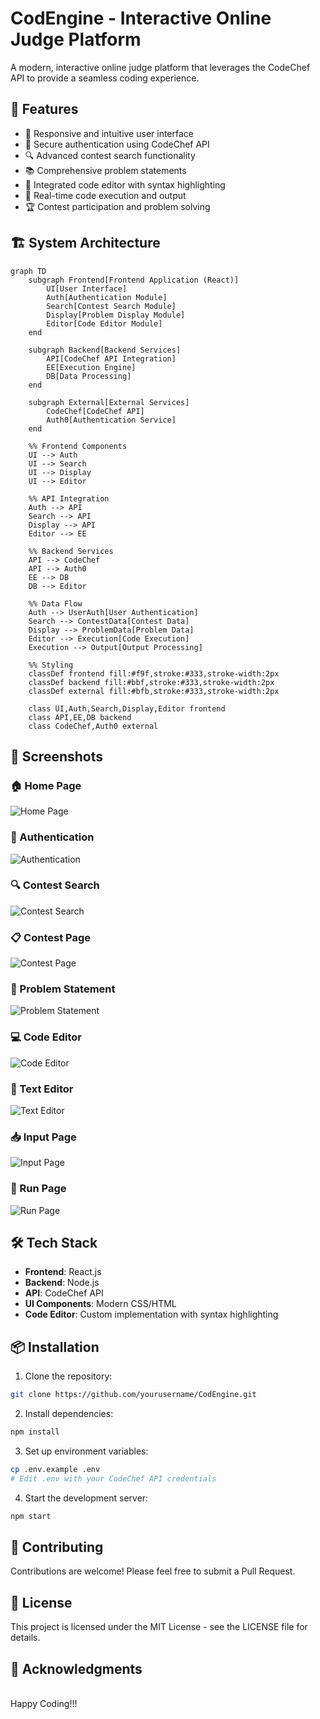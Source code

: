 # CodEngine - Interactive Online Judge Platform

A modern, interactive online judge platform that leverages the CodeChef API to provide a seamless coding experience.

## 🚀 Features

- 📱 Responsive and intuitive user interface
- 🔐 Secure authentication using CodeChef API
- 🔍 Advanced contest search functionality
- 📚 Comprehensive problem statements
- 📝 Integrated code editor with syntax highlighting
- 🔄 Real-time code execution and output
- 🏆 Contest participation and problem solving

## 🏗️ System Architecture

```mermaid
graph TD
    subgraph Frontend[Frontend Application (React)]
        UI[User Interface]
        Auth[Authentication Module]
        Search[Contest Search Module]
        Display[Problem Display Module]
        Editor[Code Editor Module]
    end

    subgraph Backend[Backend Services]
        API[CodeChef API Integration]
        EE[Execution Engine]
        DB[Data Processing]
    end

    subgraph External[External Services]
        CodeChef[CodeChef API]
        Auth0[Authentication Service]
    end

    %% Frontend Components
    UI --> Auth
    UI --> Search
    UI --> Display
    UI --> Editor

    %% API Integration
    Auth --> API
    Search --> API
    Display --> API
    Editor --> EE

    %% Backend Services
    API --> CodeChef
    API --> Auth0
    EE --> DB
    DB --> Editor

    %% Data Flow
    Auth --> UserAuth[User Authentication]
    Search --> ContestData[Contest Data]
    Display --> ProblemData[Problem Data]
    Editor --> Execution[Code Execution]
    Execution --> Output[Output Processing]

    %% Styling
    classDef frontend fill:#f9f,stroke:#333,stroke-width:2px
    classDef backend fill:#bbf,stroke:#333,stroke-width:2px
    classDef external fill:#bfb,stroke:#333,stroke-width:2px
    
    class UI,Auth,Search,Display,Editor frontend
    class API,EE,DB backend
    class CodeChef,Auth0 external
```

## 📸 Screenshots

### 🏠 Home Page
![Home Page](Images/front-view.png)

### 🔐 Authentication
![Authentication](Images/Login-page.png)

### 🔍 Contest Search
![Contest Search](Images/Search-page.png)

### 📋 Contest Page
![Contest Page](Images/Contest-page.png)

### 📖 Problem Statement
![Problem Statement](Images/Problem-page.png)

### 💻 Code Editor
![Code Editor](Images/Code-page.png)

### 📝 Text Editor
![Text Editor](Images/Text-editor.png)

### 📥 Input Page
![Input Page](Images/Input-page.png)

### 🔄 Run Page
![Run Page](Images/Run-page.png)

## 🛠️ Tech Stack

- **Frontend**: React.js
- **Backend**: Node.js
- **API**: CodeChef API
- **UI Components**: Modern CSS/HTML
- **Code Editor**: Custom implementation with syntax highlighting

## 📦 Installation

1. Clone the repository:
```bash
git clone https://github.com/yourusername/CodEngine.git
```

2. Install dependencies:
```bash
npm install
```

3. Set up environment variables:
```bash
cp .env.example .env
# Edit .env with your CodeChef API credentials
```

4. Start the development server:
```bash
npm start
```

## 🤝 Contributing

Contributions are welcome! Please feel free to submit a Pull Request.

## 📝 License

This project is licensed under the MIT License - see the LICENSE file for details.

## 🙏 Acknowledgments

<br/>
Happy Coding!!!
